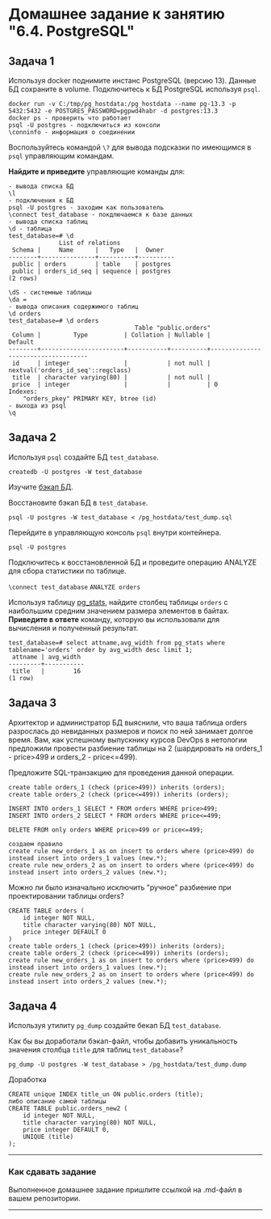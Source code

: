 # Домашнее задание к занятию "6.4. PostgreSQL"

## Задача 1

Используя docker поднимите инстанс PostgreSQL (версию 13). Данные БД сохраните в volume.
Подключитесь к БД PostgreSQL используя `psql`.

```commandline
docker run -v C:/tmp/pg_hostdata:/pg_hostdata --name pg-13.3 -p 5432:5432 -e POSTGRES_PASSWORD=pgpwd4habr -d postgres:13.3
docker ps - проверить что работает
psql -U postgres - подключиться из консоли
\conninfo - информация о соединении
```

Воспользуйтесь командой `\?` для вывода подсказки по имеющимся в `psql` управляющим командам.

**Найдите и приведите** управляющие команды для:
```commandline
- вывода списка БД
\l
- подключения к БД
psql -U postgres - заходим как пользователь
\connect test_database - покдлючаемся к базе данных
- вывода списка таблиц
\d - таблица
test_database=# \d
              List of relations
 Schema |     Name      |   Type   |  Owner
--------+---------------+----------+----------
 public | orders        | table    | postgres
 public | orders_id_seq | sequence | postgres
(2 rows)

\dS - системные таблицы
\da = 
- вывода описания содержимого таблиц
\d orders
test_database=# \d orders
                                   Table "public.orders"
 Column |         Type          | Collation | Nullable |              Default
--------+-----------------------+-----------+----------+------------------------------------
 id     | integer               |           | not null | nextval('orders_id_seq'::regclass)
 title  | character varying(80) |           | not null |
 price  | integer               |           |          | 0
Indexes:
    "orders_pkey" PRIMARY KEY, btree (id)
- выхода из psql
\q
```

## Задача 2

Используя `psql` создайте БД `test_database`.

`createdb -U postgres -W test_database`

Изучите [бэкап БД](https://github.com/netology-code/virt-homeworks/tree/master/06-db-04-postgresql/test_data).

Восстановите бэкап БД в `test_database`.

`psql -U postgres -W test_database < /pg_hostdata/test_dump.sql`

Перейдите в управляющую консоль `psql` внутри контейнера.

`psql -U postgres`

Подключитесь к восстановленной БД и проведите операцию ANALYZE для сбора статистики по таблице.

`\connect test_database`
`ANALYZE orders`

Используя таблицу [pg_stats](https://postgrespro.ru/docs/postgresql/12/view-pg-stats), найдите столбец таблицы `orders` 
с наибольшим средним значением размера элементов в байтах.
**Приведите в ответе** команду, которую вы использовали для вычисления и полученный результат.

```commandline
test_database=# select attname,avg_width from pg_stats where tablename='orders' order by avg_width desc limit 1;
 attname | avg_width
---------+-----------
 title   |        16
(1 row)
```

## Задача 3

Архитектор и администратор БД выяснили, что ваша таблица orders разрослась до невиданных размеров и
поиск по ней занимает долгое время. Вам, как успешному выпускнику курсов DevOps в нетологии предложили
провести разбиение таблицы на 2 (шардировать на orders_1 - price>499 и orders_2 - price<=499).

Предложите SQL-транзакцию для проведения данной операции.
```commandline
create table orders_1 (check (price>499)) inherits (orders);
create table orders_2 (check (price<=499)) inherits (orders);

INSERT INTO orders_1 SELECT * FROM orders WHERE price>499;
INSERT INTO orders_2 SELECT * FROM orders WHERE price<=499;

DELETE FROM only orders WHERE price>499 or price<=499;

создаем правило
create rule new_orders_1 as on insert to orders where (price>499) do instead insert into orders_1 values (new.*);
create rule new_orders_2 as on insert to orders where (price<499) do instead insert into orders_2 values (new.*);

```

Можно ли было изначально исключить "ручное" разбиение при проектировании таблицы orders?


```commandline
CREATE TABLE orders (
    id integer NOT NULL,
    title character varying(80) NOT NULL,
    price integer DEFAULT 0
)
create table orders_1 (check (price>499)) inherits (orders);
create table orders_2 (check (price<=499)) inherits (orders);
create rule new_orders_1 as on insert to orders where (price>499) do instead insert into orders_1 values (new.*);
create rule new_orders_2 as on insert to orders where (price<499) do instead insert into orders_2 values (new.*);

```

## Задача 4

Используя утилиту `pg_dump` создайте бекап БД `test_database`.

Как бы вы доработали бэкап-файл, чтобы добавить уникальность значения столбца `title` для таблиц `test_database`?

`pg_dump -U postgres -W test_database > /pg_hostdata/test_dump.dump`

Доработка
```commandline
CREATE unique INDEX title_un ON public.orders (title);
либо описание самой таблицы
CREATE TABLE public.orders_new2 (
    id integer NOT NULL,
    title character varying(80) NOT NULL,
    price integer DEFAULT 0, 
	UNIQUE (title)
);
```
---

### Как cдавать задание

Выполненное домашнее задание пришлите ссылкой на .md-файл в вашем репозитории.

---
